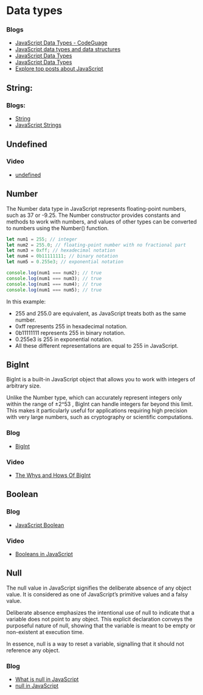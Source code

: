 # Data types

### Blogs

- [JavaScript Data Types - CodeGuage](https://www.codeguage.com/courses/js/data-types)
- [JavaScript data types and data structures](https://developer.mozilla.org/en-US/docs/Web/JavaScript/Data_structures)
- [JavaScript Data Types](https://www.w3schools.com/js/js_datatypes.asp)
- [JavaScript Data Types](https://javascript.info/types)
- [Explore top posts about JavaScript](https://app.daily.dev/tags/javascript)

## String:

### Blogs:

- [String](https://developer.mozilla.org/en-US/docs/Web/JavaScript/Reference/Global_Objects/String)
- [JavaScript Strings](https://javascript.info/string)

## Undefined

### Video

- [undefined](https://www.youtube.com/watch?v=B7iF6G3EyIk&list=PLlasXeu85E9cQ32gLCvAvr9vNaUccPVNP&index=8)

## Number

The Number data type in JavaScript represents floating-point numbers, such as 37 or -9.25. The Number constructor provides constants and methods to work with numbers, and values of other types can be converted to numbers using the Number() function.

```js
let num1 = 255; // integer
let num2 = 255.0; // floating-point number with no fractional part
let num3 = 0xff; // hexadecimal notation
let num4 = 0b11111111; // binary notation
let num5 = 0.255e3; // exponential notation

console.log(num1 === num2); // true
console.log(num1 === num3); // true
console.log(num1 === num4); // true
console.log(num1 === num5); // true
```

In this example:

- 255 and 255.0 are equivalent, as JavaScript treats both as the same number.
- 0xff represents 255 in hexadecimal notation.
- 0b11111111 represents 255 in binary notation.
- 0.255e3 is 255 in exponential notation.
- All these different representations are equal to 255 in JavaScript.

## BigInt

BigInt is a built-in JavaScript object that allows you to work with integers of arbitrary size.

Unlike the Number type, which can accurately represent integers only within the range of ±2^53 , BigInt can handle integers far beyond this limit. This makes it particularly useful for applications requiring high precision with very large numbers, such as cryptography or scientific computations.

### Blog

- [BigInt](https://developer.mozilla.org/en-US/docs/Web/JavaScript/Reference/Global_Objects/BigInt)

### Video

- [The Whys and Hows Of BigInt](https://youtu.be/6I650PQfhMg?si=XyVGrmp4KWLRcHVj)

## Boolean

### Blog

- [JavaScript Boolean](https://developer.mozilla.org/en-US/docs/Web/JavaScript/Reference/Global_Objects/Boolean)

### Video

- [Booleans in JavaScript](https://www.youtube.com/watch?v=B4ZCFdrBmbE)

## Null

The null value in JavaScript signifies the deliberate absence of any object value. It is considered as one of JavaScript’s primitive values and a falsy value.

Deliberate absence emphasizes the intentional use of null to indicate that a variable does not point to any object. This explicit declaration conveys the purposeful nature of null, showing that the variable is meant to be empty or non-existent at execution time.

In essence, null is a way to reset a variable, signalling that it should not reference any object.

### Blog

- [What is null in JavaScript](https://www.altcademy.com/blog/what-is-null-in-javascript/)
- [null in JavaScript](https://masteringjs.io/tutorials/fundamentals/null)
